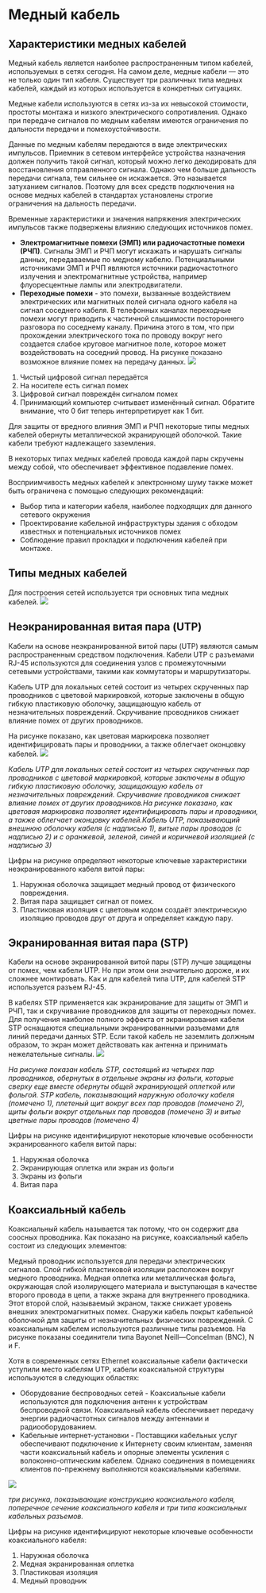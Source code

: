 # Медный кабель

<!-- 4.3.1 -->
## Характеристики медных кабелей
Медный кабель является наиболее распространенным типом кабелей, используемых в сетях сегодня. На самом деле, медные кабели — это не только один тип кабеля. Существует три различных типа медных кабелей, каждый из которых используется в конкретных ситуациях.

Медные кабели используются в сетях из-за их невысокой стоимости, простоты монтажа и низкого электрического сопротивления. Однако при передаче сигналов по медным кабелям имеются ограничения по дальности передачи и помехоустойчивости.

Данные по медным кабелям передаются в виде электрических импульсов. Приемник в сетевом интерфейсе устройства назначения должен получить такой сигнал, который можно легко декодировать для восстановления отправленного сигнала. Однако чем больше дальность передачи сигнала, тем сильнее он искажается. Это называется затуханием сигналов. Поэтому для всех средств подключения на основе медных кабелей в стандартах установлены строгие ограничения на дальность передачи.

Временные характеристики и значения напряжения электрических импульсов также подвержены влиянию следующих источников помех.

* **Электромагнитные помехи (ЭМП) или радиочастотные помехи (РЧП)**. Сигналы ЭМП и РЧП могут искажать и нарушать сигналы данных, передаваемые по медному кабелю. Потенциальными источниками ЭМП и РЧП являются источники радиочастотного излучения и электромагнитные устройства, например флуоресцентные лампы или электродвигатели.
* **Переходные помехи** - это помехи, вызванные воздействием электрических или магнитных полей сигнала одного кабеля на сигнал соседнего кабеля. В телефонных каналах переходные помехи могут приводить к частичной слышимости постороннего разговора по соседнему каналу. Причина этого в том, что при прохождении электрического тока по проводу вокруг него создается слабое круговое магнитное поле, которое может воздействовать на соседний провод.
На рисунке показано возможное влияние помех на передачу данных.
![](./assets/4.3.1.png)
<!-- /courses/itn-dl/aeece082-34fa-11eb-ad9a-f74babed41a6/af202582-34fa-11eb-ad9a-f74babed41a6/assets/2dd7b362-1c25-11ea-81a0-ffc2c49b96bc.svg -->
1. Чистый цифровой сигнал передаётся
2. На носителе есть сигнал помех
3. Цифровой сигнал повреждён сигналом помех
4. Принимающий компьютер считывает изменённый сигнал. Обратите внимание, что 0 бит теперь интерпретирует как 1 бит.
   


Для защиты от вредного влияния ЭМП и РЧП некоторые типы медных кабелей обернуты металлической экранирующей оболочкой. Такие кабели требуют надлежащего заземления.

В некоторых типах медных кабелей провода каждой пары скручены между собой, что обеспечивает эффективное подавление помех.

Восприимчивость медных кабелей к электронному шуму также может быть ограничена с помощью следующих рекомендаций:

* Выбор типа и категории кабеля, наиболее подходящих для данного сетевого окружения
* Проектирование кабельной инфраструктуры здания с обходом известных и потенциальных источников помех
* Соблюдение правил прокладки и подключения кабелей при монтаже.

<!-- 4.3.2 -->
## Типы медных кабелей
Для построения сетей используется три основных типа медных кабелей.
![](./assets/4.3.2.png)
<!-- /courses/itn-dl/aeece082-34fa-11eb-ad9a-f74babed41a6/af202582-34fa-11eb-ad9a-f74babed41a6/assets/2dd82892-1c25-11ea-81a0-ffc2c49b96bc.svg -->

<!-- 4.3.3 -->
## Неэкранированная витая пара (UTP)
Кабели на основе неэкранированной витой пары (UTP) являются самым распространенным средством подключения. Кабели UTP с разъемами RJ-45 используются для соединения узлов с промежуточными сетевыми устройствами, такими как коммутаторы и маршрутизаторы.

Кабель UTP для локальных сетей состоит из четырех скрученных пар проводников с цветовой маркировкой, которые заключены в общую гибкую пластиковую оболочку, защищающую кабель от незначительных повреждений. Скручивание проводников снижает влияние помех от других проводников.

На рисунке показано, как цветовая маркировка позволяет идентифицировать пары и проводники, а также облегчает оконцовку кабелей.
![](./assets/4.3.3.png)
<!-- /courses/itn-dl/aeece082-34fa-11eb-ad9a-f74babed41a6/af202582-34fa-11eb-ad9a-f74babed41a6/assets/2dd84fa4-1c25-11ea-81a0-ffc2c49b96bc.svg -->
*Кабель UTP для локальных сетей состоит из четырех скрученных пар проводников с цветовой маркировкой, которые заключены в общую гибкую пластиковую оболочку, защищающую кабель от незначительных повреждений. Скручивание проводников снижает влияние помех от других проводников.На рисунке показано, как цветовая маркировка позволяет идентифицировать пары и проводники, а также облегчает оконцовку кабелей.Кабель UTP, показывающий внешнюю оболочку кабеля (с надписью 1), витые пары проводов (с надписью 2) и с оранжевой, зеленой, синей и коричневой изоляцией (с надписью 3)*

Цифры на рисунке определяют некоторые ключевые характеристики неэкранированного кабеля витой пары:

1. Наружная оболочка защищает медный провод от физического повреждения.
2. Витая пара защищает сигнал от помех.
3. Пластиковая изоляция с цветовым кодом создаёт электрическую изоляцию проводов друг от друга и определяет каждую пару.

<!-- 4.3.4 -->
## Экранированная витая пара (STP)
Кабели на основе экранированной витой пары (STP) лучше защищены от помех, чем кабели UTP. Но при этом они значительно дороже, и их сложнее монтировать. Как и для кабелей типа UTP, для кабелей STP используется разъем RJ-45.

В кабелях STP применяется как экранирование для защиты от ЭМП и РЧП, так и скручивание проводников для защиты от переходных помех. Для получения наиболее полного эффекта от экранирования кабели STP оснащаются специальными экранированными разъемами для линий передачи данных STP. Если такой кабель не заземлить должным образом, то экран может действовать как антенна и принимать нежелательные сигналы.
![](./assets/4.3.4.png)
<!-- /courses/itn-dl/aeece082-34fa-11eb-ad9a-f74babed41a6/af202582-34fa-11eb-ad9a-f74babed41a6/assets/2dd89dc3-1c25-11ea-81a0-ffc2c49b96bc.svg -->
*На рисунке показан кабель STP, состоящий из четырех пар проводников, обернутых в отдельные экраны из фольги, которые сверху еще вместе обернуты общей экранирующей оплеткой или фольгой. STP кабель, показывающий наружную оболочку кабеля (помечено 1), плетеный щит вокруг всех пар проводов (помечено 2), щиты фольги вокруг отдельных пар проводов (помечено 3) и витые цветные пары проводов (помечено 4)*

Цифры на рисунке идентифицируют некоторые ключевые особенности экранированного кабеля витой пары:

1. Наружная оболочка
2. Экранирующая оплетка или экран из фольги
3. Экраны из фольги
4. Витая пара

<!-- 4.3.5 -->
## Коаксиальный кабель
Коаксиальный кабель называется так потому, что он содержит два соосных проводника. Как показано на рисунке, коаксиальный кабель состоит из следующих элементов:

Медный проводник используется для передачи электрических сигналов.
Слой гибкой пластиковой изоляции расположен вокруг медного проводника.
Медная оплетка или металлическая фольга, окружающая слой изолирующего материала и выступающая в качестве второго провода в цепи, а также экрана для внутреннего проводника. Этот второй слой, называемый экраном, также снижает уровень внешних электромагнитных помех.
Снаружи кабель покрыт кабельной оболочкой для защиты от незначительных физических повреждений.
С коаксиальным кабелем используются различные типы разъемов. На рисунке показаны соединители типа Bayonet Neill—Concelman (BNC), N и F.

Хотя в современных сетях Ethernet коаксиальные кабели фактически уступили место кабелям UTP, кабели коаксиальной структуры используются в следующих областях:

* Оборудование беспроводных сетей - Коаксиальные кабели используются для подключения антенн к устройствам беспроводной связи. Коаксиальный кабель обеспечивает передачу энергии радиочастотных сигналов между антеннами и радиооборудованием.
* Кабельные интернет-установки - Поставщики кабельных услуг обеспечивают подключение к Интернету своим клиентам, заменяя части коаксиальный кабель и опорные элементы усиления с волоконно-оптическим кабелем. Однако соединения в помещениях клиентов по-прежнему выполняются коаксиальными кабелями.

![](./assets/4.3.5.png)
<!-- /courses/itn-dl/aeece082-34fa-11eb-ad9a-f74babed41a6/af202582-34fa-11eb-ad9a-f74babed41a6/assets/2dd8c4d4-1c25-11ea-81a0-ffc2c49b96bc.svg -->

*три рисунка, показывающие конструкцию коаксиального кабеля, поперечное сечение коаксиального кабеля и три типа коаксиальных кабельных разъемов.*


Цифры на рисунке идентифицируют некоторые ключевые особенности коаксиального кабеля:

1. Наружная оболочка
2. Медная экранированная оплетка
3. Пластиковая изоляция
4. Медный проводник
